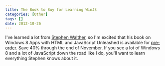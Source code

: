 ```yaml
---
title: The Book to Buy for Learning WinJS
categories: [Other]
tags: []
date: 2012-10-26
---
```


I've learned a lot from [Stephen Walther](http://stephenwalther.com/), so I'm excited that his book on Windows 8 Apps with HTML and JavaScript Unleashed is available for [pre-order](http://www.informit.com/buy.aspx?isbn=0672336057). Save 40% through the end of November. If you see a lot of Windows 8 and a lot of JavaScript down the road like I do, you'll want to learn everything Stephen knows about it.